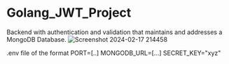 # Golang_JWT_Project
Backend with authentication and validation that maintains and addresses a MongoDB Database.
![Screenshot 2024-02-17 214458](https://github.com/ShabnamHaque/Golang_JWT_Project/assets/70348415/defd1f4a-4851-4afb-a3ff-0c3c1019c195)

.env file of the format
PORT=[..]
MONGODB_URL=[...]
SECRET_KEY="xyz"
